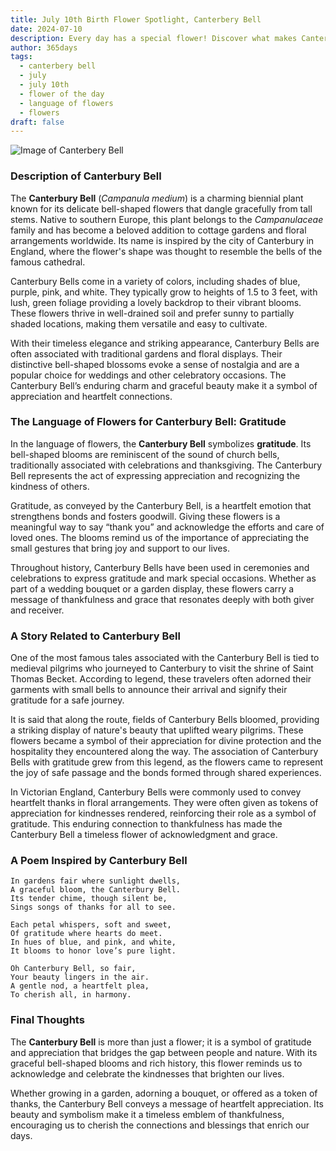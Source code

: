 ```yaml
---
title: July 10th Birth Flower Spotlight, Canterbery Bell
date: 2024-07-10
description: Every day has a special flower! Discover what makes Canterbery Bell unique as today’s birth flower and its symbolic meaning.
author: 365days
tags:
  - canterbery bell
  - july
  - july 10th
  - flower of the day
  - language of flowers
  - flowers
draft: false
---
```



![Image of Canterbery Bell](https://cdn.pixabay.com/photo/2018/12/31/02/18/lanterns-3904294_640.jpg#center)


### Description of Canterbury Bell

The **Canterbury Bell** (_Campanula medium_) is a charming biennial plant known for its delicate bell-shaped flowers that dangle gracefully from tall stems. Native to southern Europe, this plant belongs to the _Campanulaceae_ family and has become a beloved addition to cottage gardens and floral arrangements worldwide. Its name is inspired by the city of Canterbury in England, where the flower's shape was thought to resemble the bells of the famous cathedral.

Canterbury Bells come in a variety of colors, including shades of blue, purple, pink, and white. They typically grow to heights of 1.5 to 3 feet, with lush, green foliage providing a lovely backdrop to their vibrant blooms. These flowers thrive in well-drained soil and prefer sunny to partially shaded locations, making them versatile and easy to cultivate.

With their timeless elegance and striking appearance, Canterbury Bells are often associated with traditional gardens and floral displays. Their distinctive bell-shaped blossoms evoke a sense of nostalgia and are a popular choice for weddings and other celebratory occasions. The Canterbury Bell’s enduring charm and graceful beauty make it a symbol of appreciation and heartfelt connections.

### The Language of Flowers for Canterbury Bell: Gratitude

In the language of flowers, the **Canterbury Bell** symbolizes **gratitude**. Its bell-shaped blooms are reminiscent of the sound of church bells, traditionally associated with celebrations and thanksgiving. The Canterbury Bell represents the act of expressing appreciation and recognizing the kindness of others.

Gratitude, as conveyed by the Canterbury Bell, is a heartfelt emotion that strengthens bonds and fosters goodwill. Giving these flowers is a meaningful way to say “thank you” and acknowledge the efforts and care of loved ones. The blooms remind us of the importance of appreciating the small gestures that bring joy and support to our lives.

Throughout history, Canterbury Bells have been used in ceremonies and celebrations to express gratitude and mark special occasions. Whether as part of a wedding bouquet or a garden display, these flowers carry a message of thankfulness and grace that resonates deeply with both giver and receiver.

### A Story Related to Canterbury Bell

One of the most famous tales associated with the Canterbury Bell is tied to medieval pilgrims who journeyed to Canterbury to visit the shrine of Saint Thomas Becket. According to legend, these travelers often adorned their garments with small bells to announce their arrival and signify their gratitude for a safe journey.

It is said that along the route, fields of Canterbury Bells bloomed, providing a striking display of nature's beauty that uplifted weary pilgrims. These flowers became a symbol of their appreciation for divine protection and the hospitality they encountered along the way. The association of Canterbury Bells with gratitude grew from this legend, as the flowers came to represent the joy of safe passage and the bonds formed through shared experiences.

In Victorian England, Canterbury Bells were commonly used to convey heartfelt thanks in floral arrangements. They were often given as tokens of appreciation for kindnesses rendered, reinforcing their role as a symbol of gratitude. This enduring connection to thankfulness has made the Canterbury Bell a timeless flower of acknowledgment and grace.

### A Poem Inspired by Canterbury Bell

```
In gardens fair where sunlight dwells,  
A graceful bloom, the Canterbury Bell.  
Its tender chime, though silent be,  
Sings songs of thanks for all to see.  

Each petal whispers, soft and sweet,  
Of gratitude where hearts do meet.  
In hues of blue, and pink, and white,  
It blooms to honor love’s pure light.  

Oh Canterbury Bell, so fair,  
Your beauty lingers in the air.  
A gentle nod, a heartfelt plea,  
To cherish all, in harmony.  
```

### Final Thoughts

The **Canterbury Bell** is more than just a flower; it is a symbol of gratitude and appreciation that bridges the gap between people and nature. With its graceful bell-shaped blooms and rich history, this flower reminds us to acknowledge and celebrate the kindnesses that brighten our lives.

Whether growing in a garden, adorning a bouquet, or offered as a token of thanks, the Canterbury Bell conveys a message of heartfelt appreciation. Its beauty and symbolism make it a timeless emblem of thankfulness, encouraging us to cherish the connections and blessings that enrich our days.

